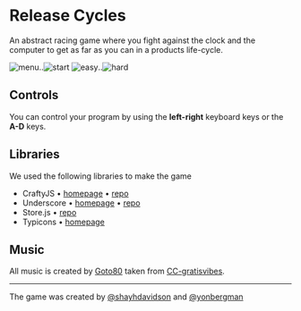 # Release Cycles

An abstract racing game where you fight against the clock and the computer to get as far as you can in a products life-cycle.

![menu](https://raw.github.com/RothschildGames/game-off-2012/master/public/screen-0.png)..![start](https://raw.github.com/RothschildGames/game-off-2012/master/public/screen-1.png)
![easy](https://raw.github.com/RothschildGames/game-off-2012/master/public/screen-2.png)..![hard](https://raw.github.com/RothschildGames/game-off-2012/master/public/screen-3.png)
## Controls
You can control your program by using the **left-right** keyboard keys or the **A-D** keys.

## Libraries

We used the following libraries to make the game

* CraftyJS • [homepage](http://craftyjs.com/) • [repo](https://github.com/craftyjs/Crafty) 
* Underscore • [homepage](http://underscorejs.org/) • [repo](https://github.com/documentcloud/underscore) 
* Store.js • [repo](https://github.com/marcuswestin/store.js) 
* Typicons • [homepage](http://typicons.com/) 

## Music

All music is created by [Goto80](http://www.goto80.com/) taken from [CC-gratisvibes](http://gratisvibes.com/post/goto80-and-digi-dig/).


---

The game was created by [@shayhdavidson](https://twitter.com/shayhdavidson) and [@yonbergman](https://twitter.com/yonbergman)